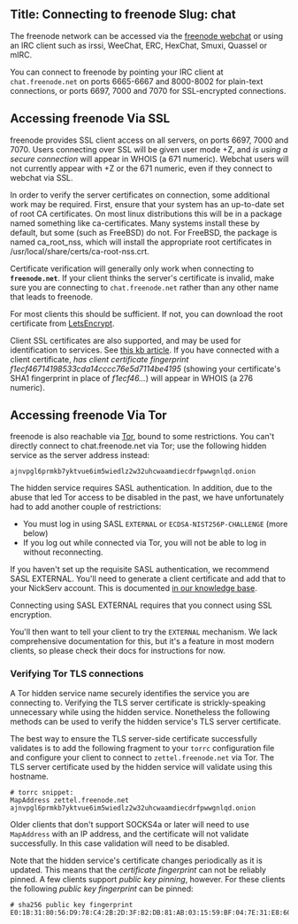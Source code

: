 Title: Connecting to freenode
Slug: chat
---

The freenode network can be accessed via the [freenode
webchat](//webchat.freenode.net) or using an IRC client such as irssi, WeeChat,
ERC, HexChat, Smuxi, Quassel or mIRC.

You can connect to freenode by pointing your IRC client at `chat.freenode.net`
on ports 6665-6667 and 8000-8002 for plain-text connections, or ports 6697, 7000
and 7070 for SSL-encrypted connections.

## Accessing freenode Via SSL

freenode provides SSL client access on all servers, on ports 6697, 7000 and
7070. Users connecting over SSL will be given user mode +Z, and _is using a
secure connection_ will appear in WHOIS (a 671 numeric). Webchat users will not
currently appear with +Z or the 671 numeric, even if they connect to webchat
via SSL.

In order to verify the server certificates on connection, some additional work
may be required. First, ensure that your system has an up-to-date set of root
CA certificates. On most linux distributions this will be in a package named
something like ca-certificates. Many systems install these by default, but some
(such as FreeBSD) do not.  For FreeBSD, the package is named ca\_root\_nss,
which will install the appropriate root certificates in
/usr/local/share/certs/ca-root-nss.crt.

Certificate verification will generally only work when connecting to
**`freenode.net`**. If your client thinks the server's certificate is invalid,
make sure you are connecting to `chat.freenode.net` rather than any other name
that leads to freenode.

For most clients this should be sufficient. If not, you can download the root
certificate from
[LetsEncrypt](https://letsencrypt.org/certificates/).

Client SSL certificates are also supported, and may be used for identification
to services. See [this kb article](kb/using/certfp). If you have connected with
a client certificate, _has client certificate fingerprint
f1ecf46714198533cda14cccc76e5d7114be4195_ (showing your certificate's SHA1
fingerprint in place of _f1ecf46..._) will appear in WHOIS (a 276 numeric).

## Accessing freenode Via Tor

freenode is also reachable via [Tor<i class="fa fa-external-link"
aria-hidden="true"></i>](https://www.torproject.org/), bound to some
restrictions. You can't directly connect to chat.freenode.net via Tor; use
the following hidden service as the server address instead:

    ajnvpgl6prmkb7yktvue6im5wiedlz2w32uhcwaamdiecdrfpwwgnlqd.onion

The hidden service requires SASL authentication. In addition, due to the abuse
that led Tor access to be disabled in the past, we have unfortunately had to
add another couple of restrictions:

- You must log in using SASL `EXTERNAL` or `ECDSA-NIST256P-CHALLENGE` (more
  below)
- If you log out while connected via Tor, you will not be able to log in
  without reconnecting.

If you haven't set up the requisite SASL authentication, we recommend SASL
EXTERNAL. You'll need to generate a client certificate and add that to your
NickServ account. This is documented [in our knowledge base](kb/using/certfp).

Connecting using SASL EXTERNAL requires that you connect using SSL encryption.

You'll then want to tell your client to try the `EXTERNAL` mechanism. We lack
comprehensive documentation for this, but it's a feature in most modern
clients, so please check their docs for instructions for now.

### Verifying Tor TLS connections

A Tor hidden service name securely identifies the service you are connecting to. Verifying the TLS server certificate is strickly-speaking unnecessary while using the hidden service. Nonetheless the following methods can be used to verify the hidden service's TLS server certificate.

The best way to ensure the TLS server-side certificate successfully validates is to add the following fragment to your `torrc` configuration file and configure your client to connect to `zettel.freenode.net` via Tor. The TLS server certificate used by the hidden service will validate using this hostname.

    # torrc snippet:
    MapAddress zettel.freenode.net ajnvpgl6prmkb7yktvue6im5wiedlz2w32uhcwaamdiecdrfpwwgnlqd.onion

Older clients that don't support SOCKS4a or later will need to use `MapAddress` with an IP address, and the certificate will not validate successfully. In this case validation will need to be disabled.

Note that the hidden service's certificate changes periodically as it is updated. This means that the *certificate fingerprint* can not be reliably pinned. A few clients support *public key pinning*, however. For these clients the following *public key fingerprint* can be pinned:

    # sha256 public key fingerprint
    E0:1B:31:80:56:D9:78:C4:2B:2D:3F:B2:DB:81:AB:03:15:59:BF:04:7E:31:E8:60:5F:98:07:A1:BB:8F:A3:0D
